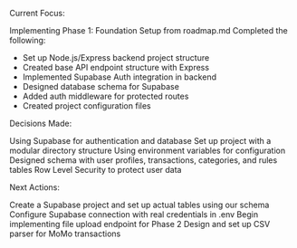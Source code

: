 Current Focus:

Implementing Phase 1: Foundation Setup from roadmap.md
Completed the following:
- Set up Node.js/Express backend project structure
- Created base API endpoint structure with Express
- Implemented Supabase Auth integration in backend
- Designed database schema for Supabase 
- Added auth middleware for protected routes
- Created project configuration files

Decisions Made:

Using Supabase for authentication and database
Set up project with a modular directory structure
Using environment variables for configuration
Designed schema with user profiles, transactions, categories, and rules tables
Row Level Security to protect user data

Next Actions:

Create a Supabase project and set up actual tables using our schema
Configure Supabase connection with real credentials in .env
Begin implementing file upload endpoint for Phase 2
Design and set up CSV parser for MoMo transactions

